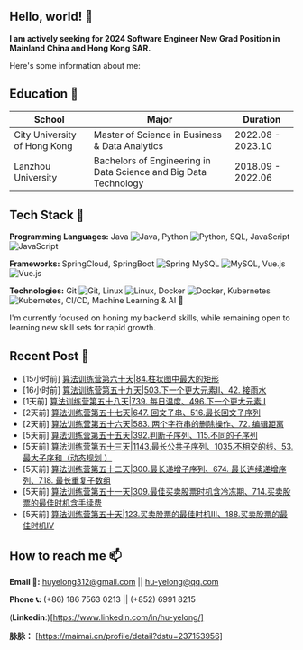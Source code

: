 ## Hello, world! 👋

**I am actively seeking for 2024 Software Engineer New Grad Position in Mainland China and Hong Kong SAR.**

Here's some information about me:

## Education 📕
|School|Major|Duration|
|---|---|---|
|City University of Hong Kong|Master of Science in Business & Data Analytics|2022.08 - 2023.10|
|Lanzhou University|Bachelors of Engineering in Data Science and Big Data Technology|2018.09 - 2022.06|

## Tech Stack 🔭
**Programming Languages:** Java ![Java](https://img.shields.io/badge/java-%23ED8B00.svg?style=for-the-badge&logo=openjdk&logoColor=white), 
Python ![Python](https://img.shields.io/badge/python-3670A0?style=for-the-badge&logo=python&logoColor=ffdd54),
SQL, 
JavaScript ![JavaScript](https://img.shields.io/badge/javascript-%23323330.svg?style=for-the-badge&logo=javascript&logoColor=%23F7DF1E)

**Frameworks:** SpringCloud, SpringBoot ![Spring](https://img.shields.io/badge/spring-%236DB33F.svg?style=for-the-badge&logo=spring&logoColor=white)
MySQL ![MySQL](https://img.shields.io/badge/mysql-%2300f.svg?style=for-the-badge&logo=mysql&logoColor=white),
Vue.js ![Vue.js](https://img.shields.io/badge/vuejs-%2335495e.svg?style=for-the-badge&logo=vuedotjs&logoColor=%234FC08D)

**Technologies:** Git ![Git](https://img.shields.io/badge/git-%23F05033.svg?style=for-the-badge&logo=git&logoColor=white), 
Linux ![Linux](https://img.shields.io/badge/Linux-FCC624?style=for-the-badge&logo=linux&logoColor=black), 
Docker ![Docker](https://img.shields.io/badge/docker-%230db7ed.svg?style=for-the-badge&logo=docker&logoColor=white), 
Kubernetes ![Kubernetes](https://img.shields.io/badge/kubernetes-%23326ce5.svg?style=for-the-badge&logo=kubernetes&logoColor=white), 
CI/CD, Machine Learning & AI 🤖

I'm currently focused on honing my backend skills, while remaining open to learning new skill sets for rapid growth.

## Recent Post 📰
<!-- posts start -->
<ul>
<li>[15小时前] <a href="https://juejin.cn/post/7281465759410798607">算法训练营第六十天|84.柱状图中最大的矩形</a></li>
<li>[16小时前] <a href="https://juejin.cn/post/7281532014728200227">算法训练营第五十九天|503.下一个更大元素II、42. 接雨水  </a></li>
<li>[1天前] <a href="https://juejin.cn/post/7281067369217065023">算法训练营第五十八天|739. 每日温度、496.下一个更大元素 I  </a></li>
<li>[2天前] <a href="https://juejin.cn/post/7280787122012454946">算法训练营第五十七天|647. 回文子串、516.最长回文子序列</a></li>
<li>[2天前] <a href="https://juejin.cn/post/7280787122012127266">算法训练营第五十六天|583. 两个字符串的删除操作、72. 编辑距离 </a></li>
<li>[5天前] <a href="https://juejin.cn/post/7279429009795612735">算法训练营第五十五天|392.判断子序列、115.不同的子序列  </a></li>
<li>[5天前] <a href="https://juejin.cn/post/7279348308962082879">算法训练营第五十三天|1143.最长公共子序列、1035.不相交的线、53. 最大子序和（动态规划 ）</a></li>
<li>[5天前] <a href="https://juejin.cn/post/7279313746450120715">算法训练营第五十二天|300.最长递增子序列、674. 最长连续递增序列、718. 最长重复子数组  </a></li>
<li>[5天前] <a href="https://juejin.cn/post/7279313746449776651">算法训练营第五十一天|309.最佳买卖股票时机含冷冻期、714.买卖股票的最佳时机含手续费</a></li>
<li>[5天前] <a href="https://juejin.cn/post/7279052777888759849">算法训练营第五十天|123.买卖股票的最佳时机III、188.买卖股票的最佳时机IV </a></li>
</ul>
<!-- posts end -->

<!--
## Stats 🔢
[![HuYellow's GitHub stats](https://github-readme-stats.vercel.app/api?username=HuYellow&show_icons=true&theme=radical)](https://github.com/anuraghazra/github-readme-stats)
-->

## How to reach me 📫
**Email 📧:** huyelong312@gmail.com || hu-yelong@qq.com

**Phone 📞:** (+86) 186 7563 0213 || (+852) 6991 8215

(**Linkedin**:)[https://www.linkedin.com/in/hu-yelong/]

**脉脉：** [https://maimai.cn/profile/detail?dstu=237153956]
<!--
**HuYellow/HuYellow** is a ✨ _special_ ✨ repository because its `README.md` (this file) appears on your GitHub profile.

Here are some ideas to get you started:

- 🔭 I’m currently working on ...
- 🌱 I’m currently learning ...
- 👯 I’m looking to collaborate on ...
- 🤔 I’m looking for help with ...
- 💬 Ask me about ...
- 📫 How to reach me: ...
- 😄 Pronouns: ...
- ⚡ Fun fact: ...
-->
